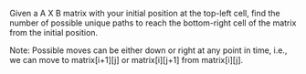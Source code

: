 Given a A X B matrix with your initial position at the top-left cell, find the number of possible unique paths to reach the bottom-right cell of the matrix from the initial position.

Note: Possible moves can be either down or right at any point in time, i.e., we can move to matrix[i+1][j] or matrix[i][j+1] from matrix[i][j].